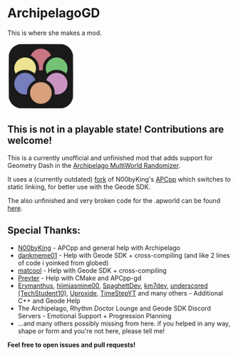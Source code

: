 # ArchipelagoGD
This is where she makes a mod.

<img src="logo.png" width="150" alt="the mod's logo" />

## This is not in a playable state! Contributions are welcome!

This is a currently unofficial and unfinished mod that adds support for Geometry Dash in the [Archipelago MultiWorld Randomizer](https://archipelago.gg/).

It uses a (currently outdated) [fork](https://github.com/Tiago1257/APCpp-gd) of N00byKing's [APCpp](https://github.com/N00byKing/APCpp) which switches to static linking, for better use with the Geode SDK.

The also unfinished and very broken code for the .apworld can be found [here](https://github.com/Tiago1257/Archipelago).

## Special Thanks:
- [N00byKing](https://github.com/N00byKing) - APCpp and general help with Archipelago
- [dankmeme01](https://github.com/dankmeme01) - Help with Geode SDK + cross-compiling (and like 2 lines of code i yoinked from globed)
- [matcool](https://github.com/matcool) - Help with Geode SDK + cross-compiling
- [Prevter](https://github.com/Prevter) - Help with CMake and APCpp-gd
- [Erymanthus](https://github.com/RayDeeUx), [hiimjasmine00](https://github.com/hiimjasmine00), [SpaghettDev](https://github.com/spaghettdev), [km7dev](https://github.com/Kingminer7), [underscored \(TechStudent10\)](https://github.com/TechStudent10), [Uproxide](https://github.com/uproxide), [TimeStepYT](https://github.com/timestepyt) and many others - Additional C++ and Geode Help
- The Archipelago, Rhythm Doctor Lounge and Geode SDK Discord Servers - Emotional Support + Progression Planning
- ...and many others possibly missing from here. if you helped in any way, shape or form and you're not here, please tell me!

**Feel free to open issues and pull requests!**
